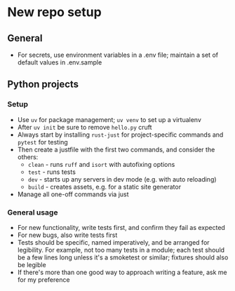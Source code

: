 # New repo setup

## General

* For secrets, use environment variables in a .env file; maintain a set of default values in .env.sample


## Python projects

### Setup

* Use `uv` for package management; `uv venv` to set up a virtualenv
* After `uv init` be sure to remove `hello.py` cruft
* Always start by installing `rust-just` for project-specific commands and `pytest` for testing
* Then create a justfile with the first two commands, and consider the others:
  * `clean` - runs `ruff` and `isort` with autofixing options
  * `test` - runs tests
  * `dev` - starts up any servers in dev mode (e.g. with auto reloading)
  * `build` - creates assets, e.g. for a static site generator
*  Manage all one-off commands via just
  
### General usage

* For new functionality, write tests first, and confirm they fail as expected
* For new bugs, also write tests first
* Tests should be specific, named imperatively, and be arranged for legibility. For example, not too many tests in a module; each test should be a few lines long unless it's a smoketest or similar; fixtures should also be legible
* If there's more than one good way to approach writing a feature, ask me for my preference
